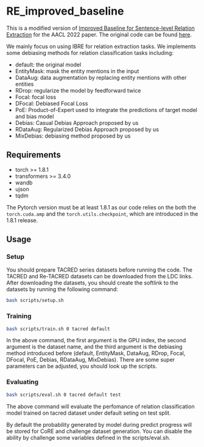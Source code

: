 # RE_improved_baseline

This is a modified version
of [Improved Baseline for Sentence-level Relation Extraction](https://arxiv.org/abs/2102.01373) for the AACL 2022 paper.
The original code can be found [here](https://github.com/wzhouad/RE_improved_baseline).

We mainly focus on using IBRE for relation extraction tasks. We implements some debiasing methods for relation
classification tasks including:

* default: the original model
* EntityMask: mask the entity mentions in the input
* DataAug: data augmentation by replacing entity mentions with other entities
* RDrop: regularize the model by feedforward twice
* Focal: focal loss
* DFocal: Debiased Focal Loss
* PoE: Product-of-Expert used to integrate the predictions of target model and bias model
* Debias: Casual Debias Approach proposed by us
* RDataAug: Regularized Debias Approach proposed by us
* MixDebias: debiasing method proposed by us

## Requirements

* torch >= 1.8.1
* transformers >= 3.4.0
* wandb
* ujson
* tqdm

The Pytorch version must be at least 1.8.1 as our code relies on the both the ``torch.cuda.amp`` and
the ``torch.utils.checkpoint``, which are introduced in the 1.8.1 release.

## Usage

### Setup

You should prepare TACRED series datasets before running the code. The TACRED and Re-TACRED datasets can be downloaded
from the LDC links. After downloading the datasets, you should create the softlink to the datasets by running the
following command:

```bash
bash scripts/setup.sh
```

### Training

```bash
bash scripts/train.sh 0 tacred default
```

In the above command, the first argument is the GPU index, the second argument is the dataset name, and the third
argument is the debiasing method introduced before (default, EntityMask, DataAug, RDrop, Focal, DFocal, PoE, Debias,
RDataAug, MixDebias). There are some super parameters can be adjusted, you should look up the scripts.

### Evaluating

```bash
bash scripts/eval.sh 0 tacred default test
```

The above command will evaluate the perfomance of relation classification model trained on tacred dataset under default
seting on test split. 

By default the probability generated by model during predict progress will be stored for CoRE and
challenge dataset generation. You can disable the ability by challenge some variables defined in the scripts/eval.sh.